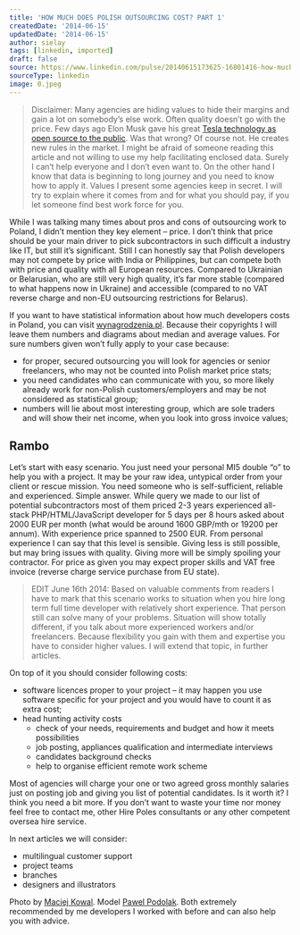 ```yaml
---
title: 'HOW MUCH DOES POLISH OUTSOURCING COST? PART 1'
createdDate: '2014-06-15'
updatedDate: '2014-06-15'
author: sielay
tags: [linkedin, imported]
draft: false
source: https://www.linkedin.com/pulse/20140615173625-16801416-how-much-does-polish-outsourcing-cost-part-1/
sourceType: linkedin
image: 0.jpeg
---
```


> Disclaimer: Many agencies are hiding values to hide their margins and gain a lot on somebody’s else work. Often quality doesn’t go with the price. Few days ago Elon Musk gave his great [Tesla technology as open source to the public](http://www.theguardian.com/technology/2014/jun/13/tesla-open-source-technology). Was that wrong? Of course not. He creates new rules in the market. I might be afraid of someone reading this article and not willing to use my help facilitating enclosed data. Surely I can’t help everyone and I don’t even want to. On the other hand I know that data is beginning to long journey and you need to know how to apply it. Values I present some agencies keep in secret. I will try to explain where it comes from and for what you should pay, if you let someone find best work force for you.

While I was talking many times about pros and cons of outsourcing work to Poland, I didn’t mention they key element – price. I don’t think that price should be your main driver to pick subcontractors in such difficult a industry like IT, but still it’s significant. Still I can honestly say that Polish developers may not compete by price with India or Philippines, but can compete both with price and quality with all European resources. Compared to Ukrainian or Belarusian, who are still very high quality, it’s far more stable (compared to what happens now in Ukraine) and accessible (compared to no VAT reverse charge and non-EU outsourcing restrictions for Belarus).

If you want to have statistical information about how much developers costs in Poland, you can visit [wynagrodzenia.pl](https://wynagrodzenia.pl). Because their copyrights I will leave them numbers and diagrams about median and average values. For sure numbers given won’t fully apply to your case because:

 * for proper, secured outsourcing you will look for agencies or senior freelancers, who may not be counted into Polish market price stats;
 * you need candidates who can communicate with you, so more likely already work for non-Polish customers/employers and may be not considered as statistical group;
 * numbers will lie about most interesting group, which are sole traders and will show their net income, when you look into gross invoice values;

## Rambo

Let’s start with easy scenario. You just need your personal MI5 double “o” to help you with a project. It may be your raw idea, untypical order from your client or rescue mission. You need someone who is self-sufficient, reliable and experienced. Simple answer. While query we made to our list of potential subcontractors most of them priced 2-3 years experienced all-stack PHP/HTML/JavaScript developer for 5 days per 8 hours asked about 2000 EUR per month (what would be around 1600 GBP/mth or 19200 per annum). With experience price spanned to 2500 EUR. From personal experience I can say that this level is sensible. Giving less is still possible, but may bring issues with quality. Giving more will be simply spoiling your contractor. For price as given you may expect proper skills and VAT free invoice (reverse charge service purchase from EU state).

> EDIT June 16th 2014: Based on valuable comments from readers I have to mark that this scenario works to situation when you hire long term full time developer with relatively short experience. That person still can solve many of your problems. Situation will show totally different, if you talk about more experienced workers and/or freelancers. Because flexibility you gain with them and expertise you have to consider higher values. I will extend that topic, in further articles.

On top of it you should consider following costs:

 * software licences proper to your project – it may happen you use software specific for  your project and you would have to count it as extra cost;
 * head hunting activity costs
    * check of your needs, requirements and budget and how it meets possibilities
    * job posting, appliances qualification and intermediate interviews
    * candidates background checks
    * help to organise efficient remote work scheme

Most of agencies will charge your one or two agreed gross monthly salaries just on posting job and giving you list of potential candidates. Is it worth it? I think you need a bit more. If you don’t want to waste your time nor money feel free to contact me, other Hire Poles consultants or any other competent oversea hire service.

In next articles we will consider:

 * multilingual customer support
 * project teams
 * branches
 * designers and illustrators

Photo by [Maciej Kowal](https://www.linkedin.com/profile/view?id=288619580&lipi=urn%3Ali%3Apage%3Ad_flagship3_pulse_read%3B2tUqIVhHR%2BiHt0oDZB%2F4HA%3D%3D). Model [Pawel Podolak](https://www.linkedin.com/profile/view?id=140620485&lipi=urn%3Ali%3Apage%3Ad_flagship3_pulse_read%3B2tUqIVhHR%2BiHt0oDZB%2F4HA%3D%3D). Both extremely recommended by me developers I worked with before and can also help you with advice.
